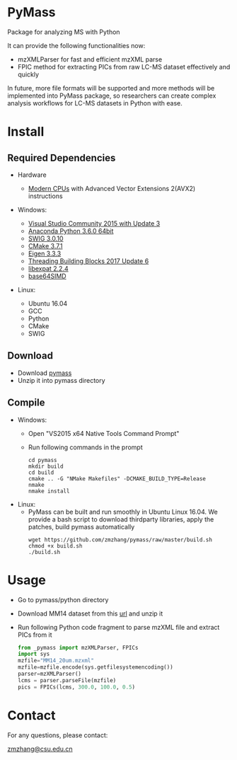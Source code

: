 # PyMass
Package for analyzing MS with Python

It can provide the following functionalities now:


* mzXMLParser for fast and efficient mzXML parse
* FPIC method for extracting PICs from raw LC-MS dataset effectively and quickly


In future, more file formats will be supported and more methods will be implemented into PyMass package, so researchers can create complex analysis workflows for LC-MS datasets in Python with ease.

# Install

## Required Dependencies

* Hardware
	* [Modern CPUs](https://en.wikipedia.org/wiki/Advanced_Vector_Extensions#CPUs_with_AVX2) with Advanced Vector Extensions 2(AVX2) instructions 

* Windows:
	* [Visual Studio Community 2015 with Update 3](http://download.microsoft.com/download/b/e/d/bedddfc4-55f4-4748-90a8-ffe38a40e89f/vs2015.3.com_enu.iso)
	* [Anaconda Python 3.6.0 64bit](https://repo.continuum.io/archive/Anaconda3-4.3.1-Windows-x86_64.exe)
	* [SWIG 3.0.10](https://sourceforge.net/projects/swig/files/swigwin/swigwin-3.0.10/)
	* [CMake 3.7.1](https://cmake.org/files/v3.7/cmake-3.7.1-win64-x64.msi)
	* [Eigen 3.3.3](http://bitbucket.org/eigen/eigen/get/3.3.3.zip) 
	* [Threading Building Blocks 2017 Update 6](https://github.com/01org/tbb/releases/download/2017_U6/tbb2017_20170412oss_win.zip)
	* [libexpat 2.2.4](https://github.com/libexpat/libexpat/archive/R_2_2_4.tar.gz)
	* [base64SIMD](https://github.com/BurningEnlightenment/base64-cmake)
	
* Linux:
	* Ubuntu 16.04
	* GCC
	* Python
	* CMake
	* SWIG

## Download

* Download [pymass](https://github.com/zmzhang/pymass/archive/master.zip)
* Unzip it into pymass directory

## Compile
* Windows:
	* Open "VS2015 x64 Native Tools Command Prompt" 
	* Run following commands in the prompt

		```shell
		cd pymass
		mkdir build
		cd build
		cmake .. -G "NMake Makefiles" -DCMAKE_BUILD_TYPE=Release
		nmake
		nmake install
		```
* Linux:
	* PyMass can be built and run smoothly in Ubuntu Linux 16.04. We provide a bash script to download thirdparty libraries, apply the patches, build pymass automatically
		```shell
		wget https://github.com/zmzhang/pymass/raw/master/build.sh
		chmod +x build.sh
		./build.sh
		```	
# Usage

* Go to pymass/python directory
* Download MM14 dataset from this [url](https://msbi.ipb-halle.de/download/Sample-1.tar.bz2) and unzip it
* Run following Python code fragment to parse mzXML file and extract PICs from it

	```python
	from _pymass import mzXMLParser, FPICs
	import sys
	mzfile="MM14_20um.mzxml"
	mzfile=mzfile.encode(sys.getfilesystemencoding())
	parser=mzXMLParser()
	lcms = parser.parseFile(mzfile)
	pics = FPICs(lcms, 300.0, 100.0, 0.5)
	```

# Contact

For any questions, please contact:

[zmzhang@csu.edu.cn](mailto:zmzhang@csu.edu.cn)
